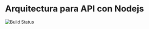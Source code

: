 # Arquitectura para API con Nodejs

[![Build Status](https://travis-ci.org/rebaza951/rest-architecture-api.svg?branch=master)](https://share-your-ideas-api.herokuapp.com/)
